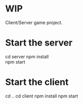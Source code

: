# WIP
Client/Server game project. 

# Start the server 
cd server 
npm install  
npm start 

# Start the client 
cd .. 
cd client 
npm install 
npm start 